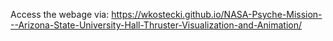 Access the webage via: https://wkostecki.github.io/NASA-Psyche-Mission---Arizona-State-University-Hall-Thruster-Visualization-and-Animation/
